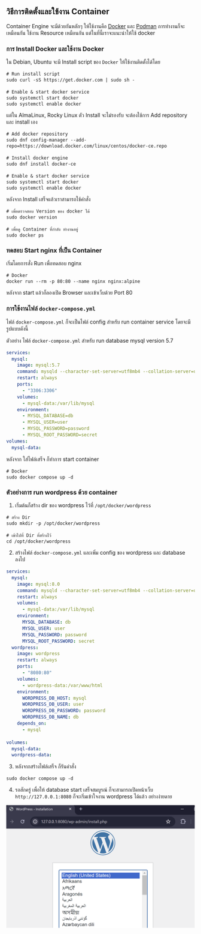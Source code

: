 ## วิธีการติดตั้งและใช้งาน Container

Container Engine จะมีด้วยกันหลักๆ ให้ใช้งานคือ [Docker](https://www.docker.com/) และ [Podman](https://podman.io/)
การทำงานก็จะเหมือนกัน ใช้งาน Resource เหมือนกัน แต่ในที่นี้เราจะแนะนำให้ใช้ docker

### การ Install Docker และใช้งาน Docker

ใน Debian, Ubuntu จะมี Install script ของ `Docker` ให้ใช้งานติดตั้งได้โดย
```
# Run install script
sudo curl -sS https://get.docker.com | sudo sh -

# Enable & start docker service
sudo systemctl start docker
sudo systemctl enable docker
```

แต่ใน AlmaLinux, Rocky Linux ตัว Install จะไม่รองรับ จะต้องใช้การ Add repository และ install เอง
```
# Add docker repository
sudo dnf config-manager --add-repo=https://download.docker.com/linux/centos/docker-ce.repo

# Install docker engine
sudo dnf install docker-ce

# Enable & start docker service
sudo systemctl start docker
sudo systemctl enable docker
```

หลังจาก Install เสร็จแล้วเราสามารถใช้คำสั่ง
```
# เพื่อตรวจสอบ Version ของ docker ได้ 
sudo docker version

# เพื่อดู Container ที่กำลัง ทำงานอยู่
sudo docker ps
```

### ทดสอบ Start nginx ที่เป็น Container

เริ่มโดยการสั่ง Run เพื่อทดสอบ nginx

```
# Docker
docker run --rm -p 80:80 --name nginx nginx:alpine
```

หลังจาก start แล้วก็ลองเปิด Browser และเข้าเว็บด้วย Port 80

### การใช้งานไฟล์ `docker-compose.yml`

ไฟล์ `docker-compose.yml` ก็จะเป็นไฟล์ config สำหรับ run container service โดยจะมีรูปแบบดังนี้

ตัวอย่าง ไฟล์ `docker-compose.yml` สำหรับ run database mysql version 5.7
```yaml
services:
  mysql:
    image: mysql:5.7
    command: mysqld --character-set-server=utf8mb4 --collation-server=utf8mb4_unicode_ci
    restart: always
    ports:
      - "3306:3306"
    volumes:
      - mysql-data:/var/lib/mysql
    environment:
      - MYSQL_DATABASE=db
      - MYSQL_USER=user
      - MYSQL_PASSWORD=password
      - MYSQL_ROOT_PASSWORD=secret
volumes:
  mysql-data:
```

หลังจาก ใส่ไฟล์เสร็จ ก็ทำการ start container
```
# Docker
sudo docker compose up -d
```

### ตัวอย่างการ run wordpress ด้วย container

1. เริ่มต้นก็สร้าง dir ของ wordpress ไว้ที่ `/opt/docker/wordpress`
```
# สร้าง Dir
sudo mkdir -p /opt/docker/wordpress

# เข้าไปที่ Dir ที่สร้างไว้
cd /opt/docker/wordpress
``` 

2. สร้างไฟล์ `docker-compose.yml` และเพิ่ม config ของ wordpress และ database ลงไป
```yaml
services:
  mysql:
    image: mysql:8.0
    command: mysqld --character-set-server=utf8mb4 --collation-server=utf8mb4_unicode_ci
    restart: always
    volumes:
      - mysql-data:/var/lib/mysql
    environment:
      MYSQL_DATABASE: db
      MYSQL_USER: user
      MYSQL_PASSWORD: password
      MYSQL_ROOT_PASSWORD: secret
  wordpress:
    image: wordpress
    restart: always
    ports:
      - "8080:80"
    volumes:
      - wordpress-data:/var/www/html
    environment:
      WORDPRESS_DB_HOST: mysql
      WORDPRESS_DB_USER: user
      WORDPRESS_DB_PASSWORD: password
      WORDPRESS_DB_NAME: db
    depends_on:
      - mysql

volumes:
  mysql-data:
  wordpress-data:
```

3. หลังจากสร้างไฟล์เสร็จ ก็รันคำสั่ง
```
sudo docker compose up -d
```

4. รอสักครู่ เพื่อให้ database start เสร็จสมบูรณ์ ก็จะสามารถเปิดหน้าเว็บ ```http://127.0.0.1:8080``` ก็จะเริ่มเข้าใจงาน wordpress ได้แล้ว อย่างง่ายดาย

![Wordpress](../assets/wordpress-docker.png)
